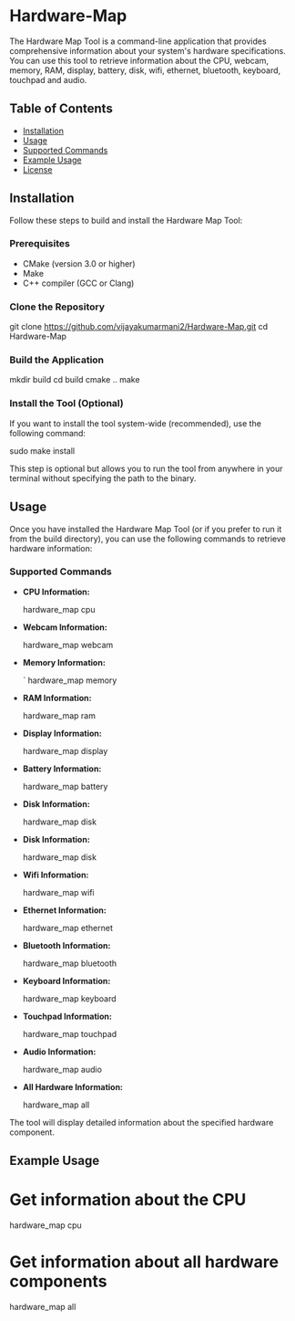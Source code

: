 # Hardware-Map

The Hardware Map Tool is a command-line application that provides comprehensive information about your system's hardware specifications. You can use this tool to retrieve information about the CPU, webcam, memory, RAM, display, battery, disk, wifi, ethernet, bluetooth, keyboard, touchpad and audio.

## Table of Contents
- [Installation](#installation)
- [Usage](#usage)
- [Supported Commands](#supported-commands)
- [Example Usage](#example-usage)
- [License](#license)

## Installation

Follow these steps to build and install the Hardware Map Tool:

### Prerequisites

- CMake (version 3.0 or higher)
- Make
- C++ compiler (GCC or Clang)

### Clone the Repository


git clone https://github.com/vijayakumarmani2/Hardware-Map.git
cd Hardware-Map


### Build the Application


mkdir build
cd build
cmake ..
make


### Install the Tool (Optional)

If you want to install the tool system-wide (recommended), use the following command:


sudo make install


This step is optional but allows you to run the tool from anywhere in your terminal without specifying the path to the binary.

## Usage

Once you have installed the Hardware Map Tool (or if you prefer to run it from the build directory), you can use the following commands to retrieve hardware information:

### Supported Commands

- **CPU Information:**

   
   hardware_map cpu
   

- **Webcam Information:**

   
   hardware_map webcam
   

- **Memory Information:**

   `
   hardware_map memory
   

- **RAM Information:**

   
   hardware_map ram
   

- **Display Information:**

   
   hardware_map display
   

- **Battery Information:**

   
   hardware_map battery
   

- **Disk Information:**

   
   hardware_map disk


- **Disk Information:**

   
   hardware_map disk


- **Wifi Information:**

   
   hardware_map wifi


- **Ethernet Information:**

   
   hardware_map ethernet


- **Bluetooth Information:**

   
   hardware_map bluetooth


- **Keyboard Information:**

   
   hardware_map keyboard


- **Touchpad Information:**

   
   hardware_map touchpad


- **Audio Information:**

   
   hardware_map audio
   

- **All Hardware Information:**

   
   hardware_map all
   

The tool will display detailed information about the specified hardware component.

## Example Usage


# Get information about the CPU
hardware_map cpu

# Get information about all hardware components
hardware_map all
